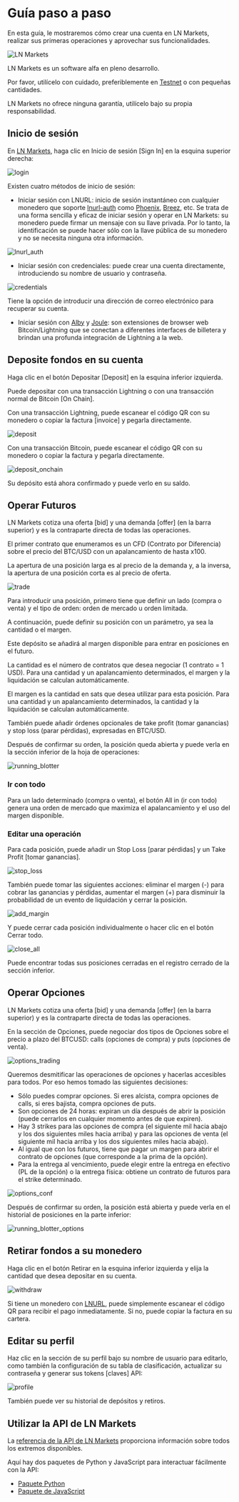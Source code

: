 # Guía paso a paso

En esta guía, le mostraremos cómo crear una cuenta en LN Markets, realizar sus primeras operaciones y aprovechar sus funcionalidades.

<img :src="$withBase('/assets/lnm.png')" alt="LN Markets">

LN Markets es un software alfa en pleno desarrollo.

Por favor, utilícelo con cuidado, preferiblemente en [Testnet](https://testnet.lnmarkets.com/) o con pequeñas cantidades.

LN Markets no ofrece ninguna garantía, utilícelo bajo su propia responsabilidad.

## Inicio de sesión

En [LN Markets](https://lnmarkets.com/), haga clic en Inicio de sesión [Sign In] en la esquina superior derecha:

<img :src="$withBase('/assets/login.png')" alt="login">

Existen cuatro métodos de inicio de sesión:

- Iniciar sesión con LNURL: inicio de sesión instantáneo con cualquier monedero que soporte [lnurl-auth](https://github.com/fiatjaf/awesome-lnurl#wallets) como [Phoenix](https://phoenix.acinq.co/), [Breez](https://breez.technology/), etc. Se trata de una forma sencilla y eficaz de iniciar sesión y operar en LN Markets: su monedero puede firmar un mensaje con su llave privada. Por lo tanto, la identificación se puede hacer sólo con la llave pública de su monedero y no se necesita ninguna otra información.

<img :src="$withBase('/assets/lnurl_auth.png')" alt="lnurl_auth">

- Iniciar sesión con credenciales: puede crear una cuenta directamente, introduciendo su nombre de usuario y contraseña.

<img :src="$withBase('/assets/credentials.png')" alt="credentials">

Tiene la opción de introducir una dirección de correo electrónico para recuperar su cuenta.

- Iniciar sesión con  [Alby](https://getalby.com/) y [Joule](https://lightningjoule.com/): son extensiones de browser web Bitcoin/Lightning  que se conectan a diferentes interfaces de billetera y brindan una profunda integración de Lightning a la web.

## Deposite fondos en su cuenta

Haga clic en el botón Depositar [Deposit] en la esquina inferior izquierda.

Puede depositar con una transacción Lightning o con una transacción normal de Bitcoin [On Chain].

Con una transacción Lightning, puede escanear el código QR con su monedero o copiar la factura [invoice] y pegarla directamente.

<img :src="$withBase('/assets/deposit.png')" alt="deposit">

Con una transacción Bitcoin, puede escanear el código QR con su monedero o copiar la factura y pegarla directamente.

<img :src="$withBase('/assets/deposit_onchain.png')" alt="deposit_onchain">

Su depósito está ahora confirmado y puede verlo en su saldo.

## Operar Futuros

LN Markets cotiza una oferta [bid] y una demanda [offer] (en la barra superior) y es la contraparte directa de todas las operaciones.

El primer contrato que enumeramos es un CFD (Contrato por Diferencia) sobre el precio del BTC/USD con un apalancamiento de hasta x100.

La apertura de una posición larga es al precio de la demanda y, a la inversa, la apertura de una posición corta es al precio de oferta.

<img :src="$withBase('/assets/trade.png')" alt="trade">

Para introducir una posición, primero tiene que definir un lado (compra o venta) y el tipo de orden: orden de mercado u orden limitada.

A continuación, puede definir su posición con un parámetro, ya sea la cantidad o el margen.

Este depósito se añadirá al margen disponible para entrar en posiciones en el futuro.

La cantidad es el número de contratos que desea negociar (1 contrato = 1 USD). Para una cantidad y un apalancamiento determinados, el margen y la liquidación se calculan automáticamente.

El margen es la cantidad en sats que desea utilizar para esta posición. Para una cantidad y un apalancamiento determinados, la cantidad y la liquidación se calculan automáticamente.

También puede añadir órdenes opcionales de take profit (tomar ganancias) y stop loss (parar pérdidas), expresadas en BTC/USD.

Después de confirmar su orden, la posición queda abierta y puede verla en la sección inferior de la hoja de operaciones:

<img :src="$withBase('/assets/running_blotter.png')" alt="running_blotter">

### Ir con todo

Para un lado determinado (compra o venta), el botón All in (ir con todo) genera una orden de mercado que maximiza el apalancamiento y el uso del margen disponible.

### Editar una operación

Para cada posición, puede añadir un Stop Loss [parar pérdidas] y un Take Profit [tomar ganancias].

<img :src="$withBase('/assets/stop_loss.png')" alt="stop_loss">

También puede tomar las siguientes acciones: eliminar el margen (-) para cobrar las ganancias y pérdidas, aumentar el margen (+) para disminuir la probabilidad de un evento de liquidación y cerrar la posición.

<img :src="$withBase('/assets/add_margin.png')" alt="add_margin">

Y puede cerrar cada posición individualmente o hacer clic en el botón Cerrar todo.

<img :src="$withBase('/assets/close_all.png')" alt="close_all">

Puede encontrar todas sus posiciones cerradas en el registro cerrado de la sección inferior.


## Operar Opciones

LN Markets cotiza una oferta [bid] y una demanda [offer] (en la barra superior) y es la contraparte directa de todas las operaciones.

En la sección de Opciones, puede negociar dos tipos de Opciones sobre el precio a plazo del BTCUSD: calls (opciones de compra) y puts (opciones de venta).

<img :src="$withBase('/assets/options_trading.png')" alt="options_trading">

Queremos desmitificar las operaciones de opciones y hacerlas accesibles para todos. Por eso hemos tomado las siguientes decisiones:
- Sólo puedes comprar opciones. Si eres alcista, compra opciones de calls, si eres bajista, compra opciones de puts.
- Son opciones de 24 horas: expiran un día después de abrir la posición (puede cerrarlos en cualquier momento antes de que expiren).
- Hay 3 strikes para las opciones de compra (el siguiente mil hacia abajo y los dos siguientes miles hacia arriba) y para las opciones de venta (el siguiente mil hacia arriba y los dos siguientes miles hacia abajo).
- Al igual que con los futuros, tiene que pagar un margen para abrir el contrato de opciones (que corresponde a la prima de la opción).
- Para la entrega al vencimiento, puede elegir entre la entrega en efectivo (PL de la opción) o la entrega física: obtiene un contrato de futuros para el strike determinado.

<img :src="$withBase('/assets/options_conf.png')" alt="options_conf">

Después de confirmar su orden, la posición está abierta y puede verla en el historial de posiciones en la parte inferior:

<img :src="$withBase('/assets/running_blotter_options.png')" alt="running_blotter_options">


## Retirar fondos a su monedero

Haga clic en el botón Retirar en la esquina inferior izquierda y elija la cantidad que desea depositar en su cuenta.

<img :src="$withBase('/assets/withdraw.png')" alt="withdraw">

Si tiene un monedero con [LNURL](https://github.com/fiatjaf/awesome-lnurl#wallets), puede simplemente escanear el código QR para recibir el pago inmediatamente. Si no, puede copiar la factura en su cartera.

## Editar su perfil

Haz clic en la sección de su perfil bajo su nombre de usuario para editarlo, como también la configuración de su tabla de clasificación, actualizar su contraseña y generar sus tokens [claves] API:

<img :src="$withBase('/assets/profile.png')" alt="profile">

También puede ver su historial de depósitos y retiros.

## Utilizar la API de LN Markets

La [referencia de la API de LN Markets](https://docs.lnmarkets.com/api/v1/) proporciona información sobre todos los extremos disponibles.

Aquí hay dos paquetes de Python y JavaScript para interactuar fácilmente con la API:
- [Paquete Python](https://pypi.org/project/ln-markets/)
- [Paquete de JavaScript](https://www.npmjs.com/package/@ln-markets/api)
